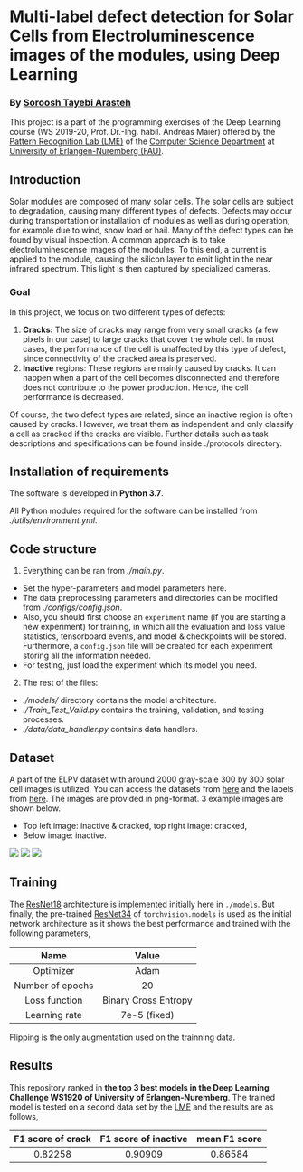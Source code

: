 # Multi-label defect detection for Solar Cells from Electroluminescence images of the modules, using Deep Learning

### By [Soroosh Tayebi Arasteh](https://github.com/tayebiarasteh/) 



This project is a part of the programming exercises of the Deep Learning course (WS 2019-20, Prof. Dr.-Ing. habil. Andreas Maier) offered by the [Pattern Recognition Lab (LME)](https://lme.tf.fau.de/) of the [Computer Science Department](https://www.informatik.uni-erlangen.de/) at [University of Erlangen-Nuremberg (FAU)](https://www.fau.eu/).


Introduction
------
Solar modules are composed of many solar cells. The solar cells are subject to degradation, causing many different types of defects. Defects may occur during transportation or installation of modules as well as during operation, for example due to wind, snow load or hail. Many of the defect types can be found by visual inspection. A common approach is to take electroluminescense images of the modules. To this end, a current is applied to the module, causing the silicon layer to emit light in the near infrared spectrum. This light is then captured by specialized cameras.

### Goal 
In this project, we focus on two different types of defects:
1. **Cracks:** The size of cracks may range from very small cracks (a few pixels in our case) to large cracks that cover the whole cell. In most cases, the performance of the cell is unaffected by this type of defect, since connectivity of the cracked area is preserved.
2. **Inactive** regions: These regions are mainly caused by cracks. It can happen when a part of the cell becomes disconnected and therefore does not contribute to the power production. Hence, the cell performance is decreased.

Of course, the two defect types are related, since an inactive region is often caused by cracks.
However, we treat them as independent and only classify a cell as cracked if the cracks are visible. Further details such as task descriptions and specifications can be found inside ./protocols directory.

Installation of requirements
------

The software is developed in **Python 3.7**.

All Python modules required for the software can be installed from *./utils/environment.yml*.

Code structure
---
1. Everything can be ran from *./main.py*. 
* Set the hyper-parameters and model parameters here. 
* The data preprocessing parameters and directories can be modified from *./configs/config.json*.
* Also, you should first choose an `experiment` name (if you are starting a new experiment) for training, in which all the evaluation and loss value statistics, tensorboard events, and model & checkpoints will be stored. Furthermore, a `config.json` file will be created for each experiment storing all the information needed.
* For testing, just load the experiment which its model you need.

2. The rest of the files:
* *./models/* directory contains the model architecture.
* *./Train_Test_Valid.py* contains the training, validation, and testing processes.
* *./data/data_handler.py* contains data handlers.

Dataset
------
A part of the ELPV dataset with around 2000 gray-scale 300 by 300 solar cell images is utilized. You can access the datasets from [here](https://github.com/zae-bayern/elpv-dataset/tree/master/images) and the labels from [here](https://github.com/zae-bayern/elpv-dataset). The images are provided in png-format. 3 example images are shown below. 
- Top left image: inactive & cracked, top right image: cracked,
- Below image: inactive.

![](https://github.com/zae-bayern/elpv-dataset/blob/master/images/cell0040.png)
![](https://github.com/zae-bayern/elpv-dataset/blob/master/images/cell0414.png)
![](https://github.com/zae-bayern/elpv-dataset/blob/master/images/cell0203.png)

Training
------

The [ResNet18](https://arxiv.org/abs/1512.03385) architecture is implemented initially here in `./models`. But finally, the pre-trained [ResNet34](https://arxiv.org/abs/1512.03385) of `torchvision.models` is used as the initial network architecture as it shows the best performance and trained with the following parameters,

| Name        | Value           |
| :-------------: |:-------------:| 
| Optimizer   | Adam
| Number of epochs | 20 
| Loss function    | Binary Cross Entropy   
| Learning rate  | 7e-5 (fixed)  

Flipping is the only augmentation used on the trainning data.

Results
------
This repository ranked in **the top 3 best models in the Deep Learning Challenge WS1920 of University of Erlangen-Nuremberg**. The trained model is tested on a second data set by the [LME](https://lme.tf.fau.de/) and the results are as follows,

| F1 score of crack | F1 score of inactive  | mean F1 score |
| :-------------: |:-------------:|:-------------:|
| 0.82258 | 0.90909  | 0.86584   


